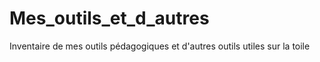 # Mes_outils_et_d_autres
Inventaire de mes outils pédagogiques et d'autres outils utiles sur la toile
